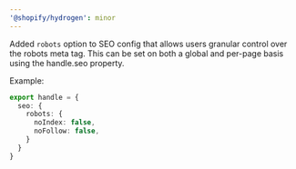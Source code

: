 ```yaml
---
'@shopify/hydrogen': minor
---
```


Added `robots` option to SEO config that allows users granular control over the robots meta tag. This can be set on both a global and per-page basis using the handle.seo property.

Example:

```ts
export handle = {
  seo: {
    robots: {
      noIndex: false,
      noFollow: false,
    }
  }
}
```
